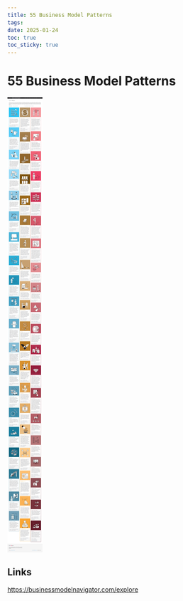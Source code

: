 ```yaml
---
title: 55 Business Model Patterns
tags: 
date: 2025-01-24
toc: true
toc_sticky: true
---
```


# 55 Business Model Patterns 

![](../_asset/2025-01-24-BusinessModelPatterns-20250124160950.jpg)


## Links

https://businessmodelnavigator.com/explore

